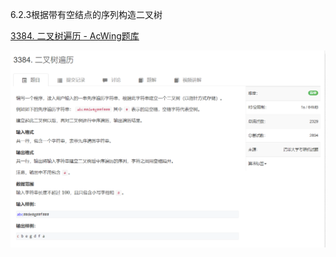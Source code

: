 6.2.3根据带有空结点的序列构造二叉树

[3384. 二叉树遍历 - AcWing题库](https://www.acwing.com/problem/content/description/3387/)

![1681195261605](6.2.3根据带有空结点的序列构造二叉树.assets/1681195261605.png)